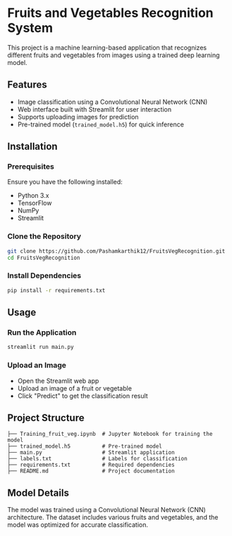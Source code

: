 
# Fruits and Vegetables Recognition System

This project is a machine learning-based application that recognizes different fruits and vegetables from images using a trained deep learning model.

## Features

- Image classification using a Convolutional Neural Network (CNN)
- Web interface built with Streamlit for user interaction
- Supports uploading images for prediction
- Pre-trained model (`trained_model.h5`) for quick inference

## Installation

### Prerequisites

Ensure you have the following installed:

- Python 3.x
- TensorFlow
- NumPy
- Streamlit

### Clone the Repository

```bash
git clone https://github.com/Pashamkarthik12/FruitsVegRecognition.git
cd FruitsVegRecognition
```

### Install Dependencies

```bash
pip install -r requirements.txt
```

## Usage

### Run the Application

```bash
streamlit run main.py
```

### Upload an Image

- Open the Streamlit web app
- Upload an image of a fruit or vegetable
- Click "Predict" to get the classification result

## Project Structure

```
├── Training_fruit_veg.ipynb  # Jupyter Notebook for training the model
├── trained_model.h5          # Pre-trained model
├── main.py                   # Streamlit application
├── labels.txt                # Labels for classification
├── requirements.txt          # Required dependencies
├── README.md                 # Project documentation
```

## Model Details

The model was trained using a Convolutional Neural Network (CNN) architecture. The dataset includes various fruits and vegetables, and the model was optimized for accurate classification.



